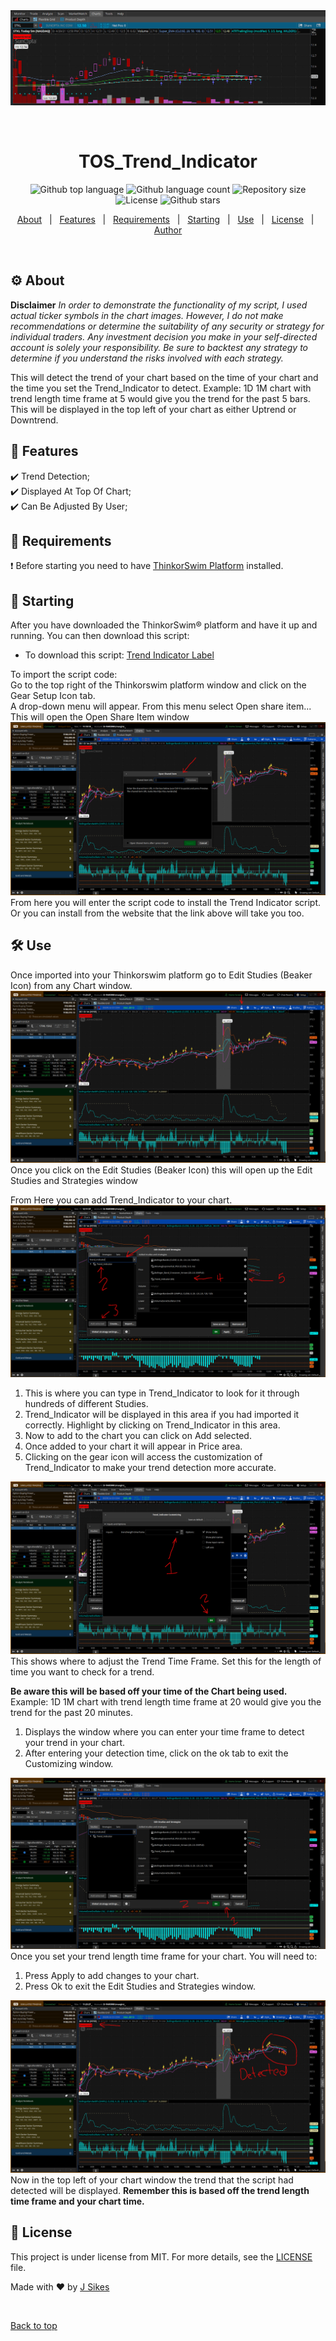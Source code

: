 <div align="center" id="top"> 
  <img src="./Images/Trend.jpg" alt="TOS_Trend_Indicator" />

  &#xa0;

  <!-- <a href="https://tos_trend_indicator.netlify.app">Demo</a> -->
</div>

<h1 align="center">TOS_Trend_Indicator</h1>

<p align="center">
  <img alt="Github top language" src="https://img.shields.io/github/languages/top/TechRancher/tos_trend_indicator?color=56BEB8">

  <img alt="Github language count" src="https://img.shields.io/github/languages/count/TechRancher/tos_trend_indicator?color=56BEB8">

  <img alt="Repository size" src="https://img.shields.io/github/repo-size/TechRancher/tos_trend_indicator?color=56BEB8">

  <img alt="License" src="https://img.shields.io/github/license/TechRancher/tos_trend_indicator?color=56BEB8">

  <!-- <img alt="Github issues" src="https://img.shields.io/github/issues/TechRancher/tos_trend_indicator?color=56BEB8" /> -->

  <!-- <img alt="Github forks" src="https://img.shields.io/github/forks/TechRancher/tos_trend_indicator?color=56BEB8" /> -->

  <img alt="Github stars" src="https://img.shields.io/github/stars/TechRancher/tos_trend_indicator?color=56BEB8" />
</p>

<!-- Status -->

<!-- <h4 align="center"> 
	🚧  TOS_Trend_Indicator 🚀 Under construction...  🚧
</h4> 

<hr> -->

<p align="center">
  <a href="#gear-about">About</a> &#xa0; | &#xa0; 
  <a href="#newspaper-features">Features</a> &#xa0; | &#xa0;
  <a href="#scroll-requirements">Requirements</a> &#xa0; | &#xa0;
  <a href="#running-starting">Starting</a> &#xa0; | &#xa0;
  <a href="#hammer_and_wrench-use">Use</a> &#xa0; | &#xa0;
  <a href="#memo-license">License</a> &#xa0; | &#xa0;
  <a href="https://github.com/TechRancher" target="_blank">Author</a>
</p>

<br>

## :gear: About ##

**Disclaimer**  _In order to demonstrate the functionality of my script, I used actual ticker symbols in the chart images. However, I do not make recommendations or determine the suitability of any security or strategy for individual traders. Any investment decision you make in your self-directed account is solely your responsibility. Be sure to backtest any strategy to determine if you understand the risks involved with each strategy._  

This will detect the trend of your chart based on the time of your chart and the time you set the Trend_Indicator to detect. Example: 1D 1M chart with trend length time frame at 5 would give you the trend for the past 5 bars. This will be displayed in the top left of your chart as either Uptrend or Downtrend.  

## :newspaper: Features ##

:heavy_check_mark: Trend Detection;\
:heavy_check_mark: Displayed At Top Of Chart;\
:heavy_check_mark: Can Be Adjusted By User;

## :scroll: Requirements ##

:exclamation: Before starting you need to have [ThinkorSwim Platform](https://tdameritrade.com/tools-and-platforms.page) installed.  

## :running: Starting ##

After you have downloaded the ThinkorSwim:registered: platform and have it up and running. You can then download this script:  

- To download this script: [Trend Indicator Label](http://tos.mx/3VcwV4A)  

To import the script code:  
Go to the top right of the Thinkorswim platform window and click on the Gear Setup Icon tab.  
A drop-down menu will appear. From this menu select Open share item...  
This will open the Open Share Item window
![Image of Open Share Item](Images/Open_Shared.jpg)  
From here you will enter the script code to install the Trend Indicator script.  Or you can install from the website that the link above will take you too.
  
## :hammer_and_wrench: Use ##  

Once imported into your Thinkorswim platform go to Edit Studies (Beaker Icon) from any Chart window.
![Image of Beaker Icon](Images/Beaker_Icon.jpg)  
Once you click on the Edit Studies (Beaker Icon) this will open up the Edit Studies and Strategies window

From Here you can add Trend_Indicator to your chart.
![Image of Edit Studies](Images/Steps_To_Apply.jpg)

1. This is where you can type in Trend_Indicator to look for it through hundreds of different Studies.
2. Trend_Indicator will be displayed in this area if you had imported it correctly. Highlight by clicking on Trend_Indicator in this area.
3. Now to add to the chart you can click on Add selected.
4. Once added to your chart it will appear in Price area.
5. Clicking on the gear icon will access the customization of Trend_Indicator to make your trend detection more accurate.

![Image of Customizing](Images/Customizing.jpg)
This shows where to adjust the Trend Time Frame.
Set this for the length of time you want to check for a trend.  

**Be aware this will be based off your time of the Chart being used.** Example: 1D 1M chart with trend length time frame at 20 would give you the trend for the past 20 minutes.  

1. Displays the window where you can enter your time frame to detect your trend in your chart.
2. After entering your detection time, click on the ok tab to exit the Customizing window.  

![Image of Edit Studies](Images/Steps_To_Apply2.jpg)
Once you set your trend length time frame for your chart. You will need to:

1. Press Apply to add changes to your chart.
2. Press Ok to exit the Edit Studies and Strategies window.  

![Image of Trend detected](Images/Trend_Detected.jpg)
Now in the top left of your chart window the trend that the script had detected will be displayed.  **Remember this is based off the trend length time frame and your chart time.**

## :memo: License ##

This project is under license from MIT. For more details, see the [LICENSE](LICENSE.md) file.


Made with :heart: by <a href="https://github.com/TechRancher" target="_blank">J Sikes</a>

&#xa0;

<a href="#top">Back to top</a>
